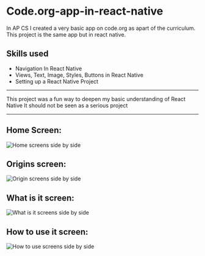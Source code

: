 # Code.org-app-in-react-native
In AP CS I created a very basic app on code.org as apart of the curriculum. This project is the same app but in react native.

## Skills used
* Navigation In React Native
* Views, Text, Image, Styles, Buttons in React Native
* Setting up a React Native Project

___

This project was a fun way to deepen my basic understanding of React Native
It should not be seen as a serious project

___

## Home Screen:
![Home screens side by side](https://user-images.githubusercontent.com/67520166/152696730-5d9d0f58-4ee1-466b-a3a1-917813264b0f.png)
## Origins screen:
![Origin screens side by side](https://user-images.githubusercontent.com/67520166/152694792-b04c0ddd-05d7-4d7b-b27f-3ec3e0f3d1c5.png)
## What is it screen:
![What is it screens side by side](https://user-images.githubusercontent.com/67520166/152694814-5ad3ead7-f76b-4a10-8067-0177763e63da.png)
## How to use it screen:
![How to use screens side by side](https://user-images.githubusercontent.com/67520166/152694824-0311ef11-3a57-4df6-bfa9-d842c1d84158.png)
